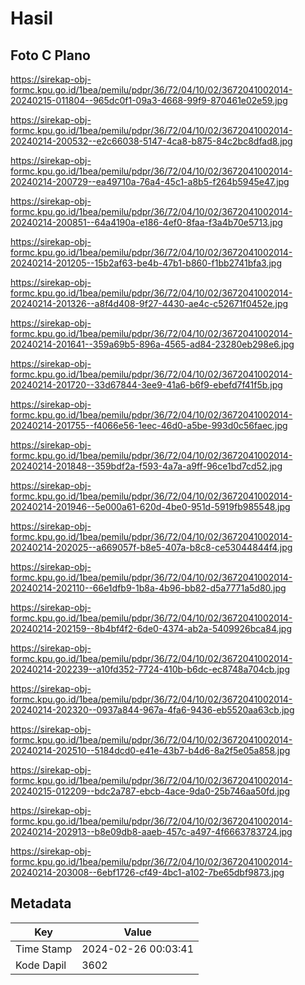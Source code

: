 # Hasil

## Foto C Plano

https://sirekap-obj-formc.kpu.go.id/1bea/pemilu/pdpr/36/72/04/10/02/3672041002014-20240215-011804--965dc0f1-09a3-4668-99f9-870461e02e59.jpg

https://sirekap-obj-formc.kpu.go.id/1bea/pemilu/pdpr/36/72/04/10/02/3672041002014-20240214-200532--e2c66038-5147-4ca8-b875-84c2bc8dfad8.jpg

https://sirekap-obj-formc.kpu.go.id/1bea/pemilu/pdpr/36/72/04/10/02/3672041002014-20240214-200729--ea49710a-76a4-45c1-a8b5-f264b5945e47.jpg

https://sirekap-obj-formc.kpu.go.id/1bea/pemilu/pdpr/36/72/04/10/02/3672041002014-20240214-200851--64a4190a-e186-4ef0-8faa-f3a4b70e5713.jpg

https://sirekap-obj-formc.kpu.go.id/1bea/pemilu/pdpr/36/72/04/10/02/3672041002014-20240214-201205--15b2af63-be4b-47b1-b860-f1bb2741bfa3.jpg

https://sirekap-obj-formc.kpu.go.id/1bea/pemilu/pdpr/36/72/04/10/02/3672041002014-20240214-201326--a8f4d408-9f27-4430-ae4c-c52671f0452e.jpg

https://sirekap-obj-formc.kpu.go.id/1bea/pemilu/pdpr/36/72/04/10/02/3672041002014-20240214-201641--359a69b5-896a-4565-ad84-23280eb298e6.jpg

https://sirekap-obj-formc.kpu.go.id/1bea/pemilu/pdpr/36/72/04/10/02/3672041002014-20240214-201720--33d67844-3ee9-41a6-b6f9-ebefd7f41f5b.jpg

https://sirekap-obj-formc.kpu.go.id/1bea/pemilu/pdpr/36/72/04/10/02/3672041002014-20240214-201755--f4066e56-1eec-46d0-a5be-993d0c56faec.jpg

https://sirekap-obj-formc.kpu.go.id/1bea/pemilu/pdpr/36/72/04/10/02/3672041002014-20240214-201848--359bdf2a-f593-4a7a-a9ff-96ce1bd7cd52.jpg

https://sirekap-obj-formc.kpu.go.id/1bea/pemilu/pdpr/36/72/04/10/02/3672041002014-20240214-201946--5e000a61-620d-4be0-951d-5919fb985548.jpg

https://sirekap-obj-formc.kpu.go.id/1bea/pemilu/pdpr/36/72/04/10/02/3672041002014-20240214-202025--a669057f-b8e5-407a-b8c8-ce53044844f4.jpg

https://sirekap-obj-formc.kpu.go.id/1bea/pemilu/pdpr/36/72/04/10/02/3672041002014-20240214-202110--66e1dfb9-1b8a-4b96-bb82-d5a7771a5d80.jpg

https://sirekap-obj-formc.kpu.go.id/1bea/pemilu/pdpr/36/72/04/10/02/3672041002014-20240214-202159--8b4bf4f2-6de0-4374-ab2a-5409926bca84.jpg

https://sirekap-obj-formc.kpu.go.id/1bea/pemilu/pdpr/36/72/04/10/02/3672041002014-20240214-202239--a10fd352-7724-410b-b6dc-ec8748a704cb.jpg

https://sirekap-obj-formc.kpu.go.id/1bea/pemilu/pdpr/36/72/04/10/02/3672041002014-20240214-202320--0937a844-967a-4fa6-9436-eb5520aa63cb.jpg

https://sirekap-obj-formc.kpu.go.id/1bea/pemilu/pdpr/36/72/04/10/02/3672041002014-20240214-202510--5184dcd0-e41e-43b7-b4d6-8a2f5e05a858.jpg

https://sirekap-obj-formc.kpu.go.id/1bea/pemilu/pdpr/36/72/04/10/02/3672041002014-20240215-012209--bdc2a787-ebcb-4ace-9da0-25b746aa50fd.jpg

https://sirekap-obj-formc.kpu.go.id/1bea/pemilu/pdpr/36/72/04/10/02/3672041002014-20240214-202913--b8e09db8-aaeb-457c-a497-4f6663783724.jpg

https://sirekap-obj-formc.kpu.go.id/1bea/pemilu/pdpr/36/72/04/10/02/3672041002014-20240214-203008--6ebf1726-cf49-4bc1-a102-7be65dbf9873.jpg


## Metadata

| Key        | Value               |
| ---------- | ------------------- |
| Time Stamp | 2024-02-26 00:03:41 |
| Kode Dapil | 3602                |



